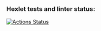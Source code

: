 ### Hexlet tests and linter status:
[![Actions Status](https://github.com/vlad1slove1/frontend-project-12/workflows/hexlet-check/badge.svg)](https://github.com/vlad1slove1/frontend-project-12/actions)
